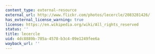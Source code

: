 ```yaml
---
content_type: external-resource
external_url: http://www.flickr.com/photos/lecercle/2083281426/
has_external_license_warning: true
license: https://en.wikipedia.org/wiki/All_rights_reserved
status: ''
title: lecercle
uid: 4dc8889b-785a-4578-b3c4-09e1249fee6a
wayback_url: ''
---
```

